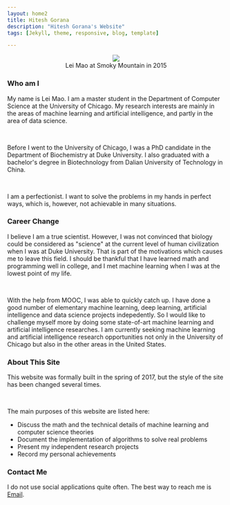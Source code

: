 ```yaml
---
layout: home2
title: Hitesh Gorana
description: "Hitesh Gorana's Website"
tags: [Jekyll, theme, responsive, blog, template]

---
```


<head>
    <style type="text/css">
        figure{text-align: center;}
    </style>
</head>

<figure>
  <img src="{{ site.url }}/images/author_images/Optimized-Lei-Smoky_Mountain.JPG"/>
  <figcaption>Lei Mao at Smoky Mountain in 2015</figcaption>
</figure>

### Who am I

My name is Lei Mao. I am a master student in the Department of Computer Science at the University of Chicago. My research interests are mainly in the areas of machine learning and artificial intelligence, and partly in the area of data science. 

<br />

Before I went to the University of Chicago, I was a PhD candidate in the Department of Biochemistry at Duke University. I also graduated with a bachelor's degree in Biotechnology from Dalian University of Technology in China.

<br />

I am a perfectionist. I want to solve the problems in my hands in perfect ways, which is, however, not achievable in many situations.

### Career Change

I believe I am a true scientist. However, I was not convinced that biology could be considered as "science" at the current level of human civilization when I was at Duke University. That is part of the motivations which causes me to leave this field. I should be thankful that I have learned math and programming well in college, and I met machine learning when I was at the lowest point of my life. 

<br />

With the help from MOOC, I was able to quickly catch up. I have done a good number of elementary machine learning, deep learning, artificial intelligence and data science projects indepedently. So I would like to challenge myself more by doing some state-of-art machine learning and artificial intelligence researches. I am currently seeking machine learning and artificial intelligence research opportunities not only in the University of Chicago but also in the other areas in the United States.

### About This Site

This website was formally built in the spring of 2017, but the style of the site has been changed several times. 

<br />

The main purposes of this website are listed here:
* Discuss the math and the technical details of machine learning and computer science theories
* Document the implementation of algorithms to solve real problems
* Present my independent research projects
* Record my personal achievements

### Contact Me

I do not use social applications quite often. The best way to reach me is [Email](mailto:dukeleimao@gmail.com).

